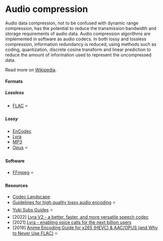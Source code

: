 # Audio compression

Audio data compression, not to be confused with dynamic range compression, has the potential to reduce the transmission bandwidth and storage requirements of audio data. Audio compression algorithms are implemented in software as audio codecs. In both lossy and lossless compression, information redundancy is reduced, using methods such as coding, quantization, discrete cosine transform and linear prediction to reduce the amount of information used to represent the uncompressed data.

Read more on [Wikipedia](https://en.wikipedia.org/wiki/Data_compression#Audio).

#### Formats

##### Lossless
- [FLAC](https://xiph.org/flac) ⭐

##### Lossy
- [EnCodec](https://github.com/facebookresearch/encodec)
- [Lyra](https://github.com/google/lyra)
- [MP3](https://en.wikipedia.org/wiki/MP3)
- [Opus](https://opus-codec.org) ⭐

#### Software
- [FFmpeg](ffmpeg.md) ⭐

#### Resources
- [Codec Landscape](https://opus-codec.org/comparison)
- [Guidelines for high quality lossy audio encoding](https://trac.ffmpeg.org/wiki/Encode/HighQualityAudio) ⭐
- [Yuki Subs Guides](https://yukisubs.wordpress.com/guides) ⭐
- [2022] [Lyra V2 - a better, faster, and more versatile speech codec](https://opensource.googleblog.com/2022/09/lyra-v2-a-better-faster-and-more-versatile-speech-codec.html)
- [2021] [Lyra - enabling voice calls for the next billion users](https://opensource.googleblog.com/2021/04/lyra-enabling-voice-calls-for-next-billion-users.html)
- [2019] [Anime Encoding Guide for x265 (HEVC) & AAC/OPUS (and Why to Never Use FLAC)](https://kokomins.wordpress.com/2019/10/10/anime-encoding-guide-for-x265-and-why-to-never-use-flac) ⭐
